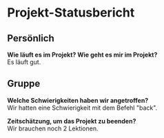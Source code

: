 # Projekt-Statusbericht

## Persönlich
**Wie läuft es im Projekt? Wie geht es mir im Projekt?**  
Es läuft gut.

## Gruppe
**Welche Schwierigkeiten haben wir angetroffen?**  
Wir hatten eine Schwierigkeit mit dem Befehl "back".

**Zeitschätzung, um das Projekt zu beenden?**  
Wir brauchen noch 2 Lektionen.
